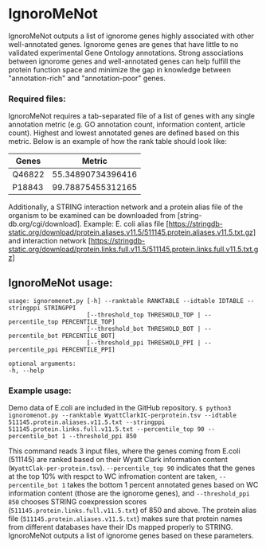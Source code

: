 # IgnoroMeNot
IgnoroMeNot outputs a list of ignorome genes highly associated with other well-annotated genes. Ignorome genes are genes that have little to no validated experimental Gene Ontology annotations. Strong associations between ignorome genes and well-annotated genes can help fulfill the protein function space and minimize the gap in knowledge between "annotation-rich" and "annotation-poor" genes.

### Required files:
IgnoroMeNot requires a tab-separated file of a list of genes with any single annotation metric (e.g. GO annotation count, information content, article count). Highest and lowest annotated genes are defined based on this metric. Below is an example of how the rank table should look like:

| Genes  | Metric            |
|--------|-------------------|
| Q46822 | 55.34890734396416 |
| P18843 | 99.78875455312165 |

Additionally, a STRING interaction network and a protein alias file of the organism to be examined can be downloaded from [string-db.org/cgi/download]. Example: E. coli alias file [https://stringdb-static.org/download/protein.aliases.v11.5/511145.protein.aliases.v11.5.txt.gz] and interaction network [https://stringdb-static.org/download/protein.links.full.v11.5/511145.protein.links.full.v11.5.txt.gz]

## IgnoroMeNot usage:
```
usage: ignoromenot.py [-h] --ranktable RANKTABLE --idtable IDTABLE --stringppi STRINGPPI
                      [--threshold_top THRESHOLD_TOP | --percentile_top PERCENTILE_TOP]
                      [--threshold_bot THRESHOLD_BOT | --percentile_bot PERCENTILE_BOT]
                      [--threshold_ppi THRESHOLD_PPI | --percentile_ppi PERCENTILE_PPI] 

optional arguments:
-h, --help 
```
### Example usage:
Demo data of E.coli are included in the GitHub repository.
``$ python3 ignoromenot.py --ranktable WyattClarkIC-perprotein.tsv --idtable 511145.protein.aliases.v11.5.txt --stringppi 511145.protein.links.full.v11.5.txt --percentile_top 90 --percentile_bot 1 --threshold_ppi 850``

This command reads 3 input files, where the genes coming from E.coli (511145) are ranked based on their Wyatt Clark information content (``WyattClak-per-protein.tsv``). ``--percentile_top 90`` indicates that the genes at the top 10% with respct to WC infromation content are taken,
``--percentile_bot 1`` takes the bottom 1 percent annotated genes based on WC information content (those are the ignorome genes), and ``--threshold_ppi 850`` chooses STRING coexpression scores (``511145.protein.links.full.v11.5.txt``) of 850 and above. The protein alias file (``511145.protein.aliases.v11.5.txt``) makes sure that protein names from different databases have their IDs mapped properly to STRING.
IgnoroMeNot outputs a list of ignorome genes based on these parameters.
